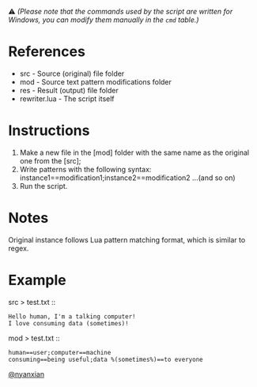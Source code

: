 ⚠ *(Please note that the commands used by the script are written for Windows, you can modify them manually in the `cmd` table.)*

# References
- src - Source (original) file folder
- mod - Source text pattern modifications folder
- res - Result (output) file folder
- rewriter.lua - The script itself

# Instructions
1. Make a new file in the [mod] folder with the same name as the original one from the [src];
2. Write patterns with the following syntax:
	instance1==modification1;instance2==modification2	...(and so on)
3. Run the script.

# Notes
Original instance follows Lua pattern matching format, which is similar to regex.

# Example
src > test.txt ::
```
Hello human, I'm a talking computer!
I love consuming data (sometimes)!
```

mod > test.txt ::
```
human==user;computer==machine
consuming==being useful;data %(sometimes%)==to everyone
```
[@nyanxian](https://github.com/nyanxian)
